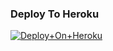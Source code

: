 ### Deploy To Heroku

[![Deploy+On+Heroku](https://www.herokucdn.com/deploy/button.svg)](https://heroku.com/deploy?template=https://github.com/i-am-pro-king/Alone-Music)
